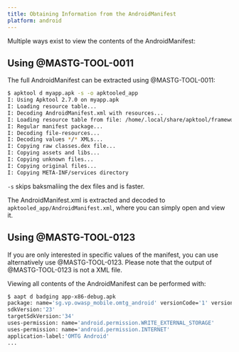 ```yaml
--- 
title: Obtaining Information from the AndroidManifest
platform: android 
---
```


Multiple ways exist to view the contents of the AndroidManifest:

## Using @MASTG-TOOL-0011

The full AndroidManifest can be extracted using @MASTG-TOOL-0011:

```sh
$ apktool d myapp.apk -s -o apktooled_app
I: Using Apktool 2.7.0 on myapp.apk
I: Loading resource table...
I: Decoding AndroidManifest.xml with resources...
I: Loading resource table from file: /home/.local/share/apktool/framework/1.apk
I: Regular manifest package...
I: Decoding file-resources...
I: Decoding values */* XMLs...
I: Copying raw classes.dex file...
I: Copying assets and libs...
I: Copying unknown files...
I: Copying original files...
I: Copying META-INF/services directory
```

`-s` skips baksmaliing the dex files and is faster.

The AndroidManifest.xml is extracted and decoded to `apktooled_app/AndroidManifest.xml`, where you can simply open and view it.

## Using @MASTG-TOOL-0123

If you are only interested in specific values of the manifest, you can use alternatively use @MASTG-TOOL-0123. Please note that the output of @MASTG-TOOL-0123 is not a XML file.

Viewing all contents of the AndroidManifest can be performed with:

```bash
$ aapt d badging app-x86-debug.apk
package: name='sg.vp.owasp_mobile.omtg_android' versionCode='1' versionName='1.0' compileSdkVersion='34' compileSdkVersionCodename='14'
sdkVersion:'23'
targetSdkVersion:'34'
uses-permission: name='android.permission.WRITE_EXTERNAL_STORAGE'
uses-permission: name='android.permission.INTERNET'
application-label:'OMTG Android'
...
```

